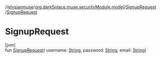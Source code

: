 //[elysianmuse](../../../index.md)/[org.darkSolace.muse.securityModule.model](../index.md)/[SignupRequest](index.md)
/[SignupRequest](-signup-request.md)

# SignupRequest

[jvm]\
fun [SignupRequest](-signup-request.md)(
username: [String](https://kotlinlang.org/api/latest/jvm/stdlib/kotlin/-string/index.html),
password: [String](https://kotlinlang.org/api/latest/jvm/stdlib/kotlin/-string/index.html),
email: [String](https://kotlinlang.org/api/latest/jvm/stdlib/kotlin/-string/index.html))
